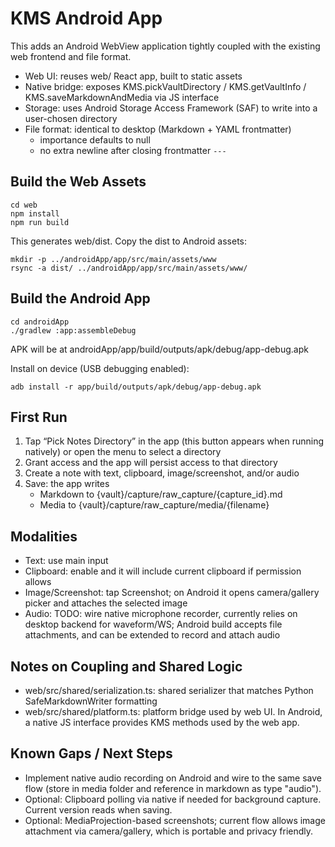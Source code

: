 # KMS Android App

This adds an Android WebView application tightly coupled with the existing web frontend and file format.

- Web UI: reuses web/ React app, built to static assets
- Native bridge: exposes KMS.pickVaultDirectory / KMS.getVaultInfo / KMS.saveMarkdownAndMedia via JS interface
- Storage: uses Android Storage Access Framework (SAF) to write into a user-chosen directory
- File format: identical to desktop (Markdown + YAML frontmatter)
  - importance defaults to null
  - no extra newline after closing frontmatter `---`

## Build the Web Assets

```
cd web
npm install
npm run build
```

This generates web/dist. Copy the dist to Android assets:

```
mkdir -p ../androidApp/app/src/main/assets/www
rsync -a dist/ ../androidApp/app/src/main/assets/www/
```

## Build the Android App

```
cd androidApp
./gradlew :app:assembleDebug
```

APK will be at androidApp/app/build/outputs/apk/debug/app-debug.apk

Install on device (USB debugging enabled):

```
adb install -r app/build/outputs/apk/debug/app-debug.apk
```

## First Run

1) Tap “Pick Notes Directory” in the app (this button appears when running natively) or open the menu to select a directory  
2) Grant access and the app will persist access to that directory  
3) Create a note with text, clipboard, image/screenshot, and/or audio  
4) Save: the app writes
   - Markdown to {vault}/capture/raw_capture/{capture_id}.md
   - Media to {vault}/capture/raw_capture/media/{filename}

## Modalities

- Text: use main input
- Clipboard: enable and it will include current clipboard if permission allows
- Image/Screenshot: tap Screenshot; on Android it opens camera/gallery picker and attaches the selected image
- Audio: TODO: wire native microphone recorder, currently relies on desktop backend for waveform/WS; Android build accepts file attachments, and can be extended to record and attach audio

## Notes on Coupling and Shared Logic

- web/src/shared/serialization.ts: shared serializer that matches Python SafeMarkdownWriter formatting
- web/src/shared/platform.ts: platform bridge used by web UI. In Android, a native JS interface provides KMS methods used by the web app.

## Known Gaps / Next Steps

- Implement native audio recording on Android and wire to the same save flow (store in media folder and reference in markdown as type "audio").
- Optional: Clipboard polling via native if needed for background capture. Current version reads when saving.
- Optional: MediaProjection-based screenshots; current flow allows image attachment via camera/gallery, which is portable and privacy friendly.
